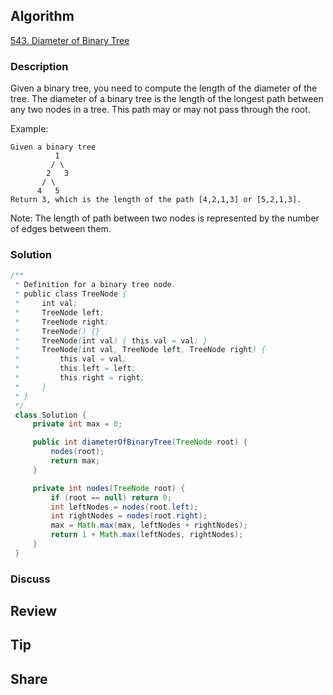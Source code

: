 ## Algorithm

[543. Diameter of Binary Tree](https://leetcode.com/problems/diameter-of-binary-tree/)

### Description

Given a binary tree, you need to compute the length of the diameter of the tree. The diameter of a binary tree is the length of the longest path between any two nodes in a tree. This path may or may not pass through the root.

Example:

```
Given a binary tree
          1
         / \
        2   3
       / \     
      4   5    
Return 3, which is the length of the path [4,2,1,3] or [5,2,1,3].
```

Note: The length of path between two nodes is represented by the number of edges between them.

### Solution

```java
/**
 * Definition for a binary tree node.
 * public class TreeNode {
 *     int val;
 *     TreeNode left;
 *     TreeNode right;
 *     TreeNode() {}
 *     TreeNode(int val) { this.val = val; }
 *     TreeNode(int val, TreeNode left, TreeNode right) {
 *         this.val = val;
 *         this.left = left;
 *         this.right = right;
 *     }
 * }
 */
 class Solution {
     private int max = 0;

     public int diameterOfBinaryTree(TreeNode root) {
         nodes(root);
         return max;
     }

     private int nodes(TreeNode root) {
         if (root == null) return 0;
         int leftNodes = nodes(root.left);
         int rightNodes = nodes(root.right);
         max = Math.max(max, leftNodes + rightNodes);
         return 1 + Math.max(leftNodes, rightNodes);
     }
 }
```

### Discuss

## Review


## Tip


## Share
